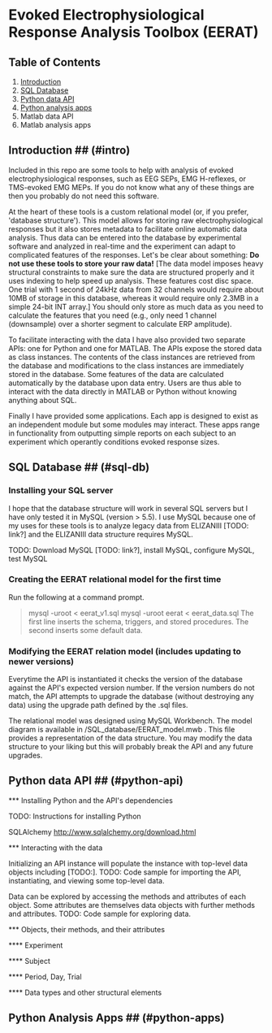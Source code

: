 # Evoked Electrophysiological Response Analysis Toolbox (EERAT)

## Table of Contents

1. [Introduction](#intro)
2. [SQL Database](#sql-db)
3. [Python data API](#python-api)
4. [Python analysis apps](#python-apps)
5. Matlab data API
6. Matlab analysis apps

## Introduction	## 		(#intro)

Included in this repo are some tools to help with analysis of evoked electrophysiological responses, such as EEG SEPs, EMG H-reflexes, or TMS-evoked EMG MEPs. If you do not know what any of these things are then you probably do not need this software.

At the heart of these tools is a custom relational model (or, if you prefer, 'database structure'). This model allows for storing raw electrophysiological responses but it also stores metadata to facilitate online automatic data analysis. Thus data can be entered into the database by experimental software and analyzed in real-time and the experiment can adapt to complicated features of the responses. Let's be clear about something: **Do not use these tools to store your raw data!** [The data model imposes heavy structural constraints to make sure the data are structured properly and it uses indexing to help speed up analysis. These features cost disc space. One trial with 1 second of 24kHz data from 32 channels would require about 10MB of storage in this database, whereas it would require only 2.3MB in a simple 24-bit INT array.] You should only store as much data as you need to calculate the features that you need (e.g., only need 1 channel (downsample) over a shorter segment to calculate ERP amplitude).

To facilitate interacting with the data I have also provided two separate APIs: one for Python and one for MATLAB. The APIs expose the stored data as class instances. The contents of the class instances are retrieved from the database and modifications to the class instances are immediately stored in the database. Some features of the data are calculated automatically by the database upon data entry. Users are thus able to interact with the data directly in MATLAB or Python without knowing anything about SQL.

Finally I have provided some applications. Each app is designed to exist as an independent module but some modules may interact. These apps range in functionality from outputting simple reports on each subject to an experiment which operantly conditions evoked response sizes.

## SQL Database ##		(#sql-db)

### Installing your SQL server

I hope that the database structure will work in several SQL servers but I have only tested it in MySQL (version > 5.5). I use MySQL because one of my uses for these tools is to analyze legacy data from ELIZANIII [TODO: link?] and the ELIZANIII data structure requires MySQL.

TODO: Download MySQL [TODO: link?], install MySQL, configure MySQL, test MySQL

### Creating the EERAT relational model for the first time

Run the following at a command prompt.
>mysql -uroot < eerat_v1.sql
>mysql -uroot eerat < eerat_data.sql
The first line inserts the schema, triggers, and stored procedures. The second inserts some default data.

### Modifying the EERAT relation model (includes updating to newer versions)

Everytime the API is instantiated it checks the version of the database against the API's expected version number. If the version numbers do not match, the API attempts to upgrade the database (without destroying any data) using the upgrade path defined by the .sql files.

The relational model was designed using MySQL Workbench. The model diagram is available in /SQL_database/EERAT_model.mwb . This file provides a representation of the data structure. You may modify the data structure to your liking but this will probably break the API and any future upgrades.

## Python data API ##		(#python-api)

*** Installing Python and the API's dependencies

TODO: Instructions for installing Python

SQLAlchemy
http://www.sqlalchemy.org/download.html

*** Interacting with the data

Initializing an API instance will populate the instance with top-level data objects including [TODO:].
TODO: Code sample for importing the API, instantiating, and viewing some top-level data.

Data can be explored by accessing the methods and attributes of each object. Some attributes are themselves data objects with further methods and attributes.
TODO: Code sample for exploring data.

*** Objects, their methods, and their attributes

**** Experiment

**** Subject

**** Period, Day, Trial

**** Data types and other structural elements

## Python Analysis Apps ##		(#python-apps)